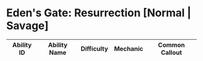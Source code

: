 # Eden's Gate: Resurrection [Normal | Savage]

Ability ID | Ability Name | Difficulty | Mechanic | Common Callout
---|---|---|---|---
